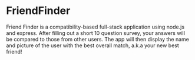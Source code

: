 # FriendFinder

Friend Finder is a compatibility-based full-stack application using node.js and express. After filling out a short 10 question survey, your answers will be compared to those from other users. The app will then display the name and picture of the user with the best overall match, a.k.a your new best friend! 